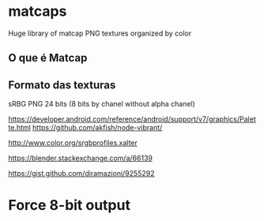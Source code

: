 # matcaps

Huge library of matcap PNG textures organized by color



## O que é Matcap



## Formato das texturas

sRBG PNG 24 bits (8 bits by chanel without alpha chanel)






https://developer.android.com/reference/android/support/v7/graphics/Palette.html
https://github.com/akfish/node-vibrant/

http://www.color.org/srgbprofiles.xalter

https://blender.stackexchange.com/a/66139

https://gist.github.com/diramazioni/9255292

# Force 8-bit output



